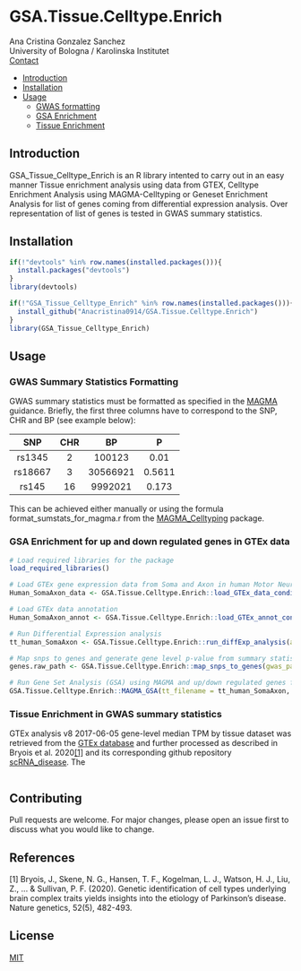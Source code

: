 # GSA.Tissue.Celltype.Enrich

Ana Cristina Gonzalez Sanchez<br/>
University of Bologna / Karolinska Institutet<br/>
[Contact](mailto:ana.gonzalezsanchez@studio.unibo.it)
 
- [Introduction](#introduction)
- [Installation](#installation)
- [Usage](#usage)
	- [GWAS formatting](#GWAS-Summary-Statistics-Formatting)
	- [GSA Enrichment](#GSA-Enrichment-for-up-and-down-regulated-genes-in-GTEx-data)
	- [Tissue Enrichment](#Tissue-Enrichment-in-GWAS-summary-statistics)

## Introduction
GSA_Tissue_Celltype_Enrich is an R library intented to carry out in an easy manner Tissue enrichment analysis using data from GTEX, Celltype Enrichment Analysis using MAGMA-Celltyping or Geneset Enrichment Analysis for list of genes coming from differential expression analysis. Over representation of list of genes is tested in GWAS summary statistics. 

## Installation
``` R
if(!"devtools" %in% row.names(installed.packages())){
  install.packages("devtools")
}
library(devtools)

if(!"GSA_Tissue_Celltype_Enrich" %in% row.names(installed.packages())){
  install_github("Anacristina0914/GSA.Tissue.Celltype.Enrich")
}
library(GSA_Tissue_Celltype_Enrich) 
```

## Usage

### GWAS Summary Statistics Formatting
GWAS summary statistics must be formatted as specified in the [MAGMA](https://ctg.cncr.nl/software/MAGMA/doc/manual_v1.09.pdf) guidance. Briefly, the first three columns have to correspond to the SNP, CHR and BP (see example below):

|SNP |CHR |BP |P |
|:-:|:-:|:-:|:-:|
|rs1345 |2 |100123 |0.01 |
|rs18667 |3 |30566921 |0.5611 |
|rs145 |16 |9992021 |0.173 |

This can be achieved either manually or using the formula format_sumstats_for_magma.r from the [MAGMA_Celltyping](https://github.com/NathanSkene/MAGMA_Celltyping) package.

### GSA Enrichment for up and down regulated genes in GTEx data
``` R
# Load required libraries for the package
load_required_libraries()

# Load GTEx gene expression data from Soma and Axon in human Motor Neurons. Only controls are loaded (C*).  
Human_SomaAxon_data <- GSA.Tissue.Celltype.Enrich::load_GTEx_data_conditional(path = "/Soma_Axon_RNA-Seq/GSE121069_GEO_rpkms_human.txt",pattern = "C*",sep = "\t")

# Load GTEx data annotation
Human_SomaAxon_annot <- GSA.Tissue.Celltype.Enrich::load_GTEx_annot_conditional(path = "/Soma_Axon_RNA-seq/", data = Human_SomaAxon, data_type = "Soma-Axon")

# Run Differential Expression analysis 
tt_human_SomaAxon <- GSA.Tissue.Celltype.Enrich::run_diffExp_analysis(annot = Human_SomaAxon_annot, data = Human_SomaAxon_data, expr_path = "/Soma_Axon_RNA-seq/", analysis_type = "D_Soma-Axon", species = "human")

# Map snps to genes and generate gene level p-value from summary statistics
genes.raw_path <- GSA.Tissue.Celltype.Enrich::map_snps_to_genes(gwas_path = "/ALS_sumstats.txt", N=NULL, genloc_filepath = "/genloc_files/NCBI37.3.gene.loc", genome_ref_path = "/g1000/g1000_eur",analysis_type = "D_Soma-Axon", species = "human")

# Run Gene Set Analysis (GSA) using MAGMA and up/down regulated genes from expression data and GWAS summary statistics.
GSA.Tissue.Celltype.Enrich::MAGMA_GSA(tt_filename = tt_human_SomaAxon, analysis_type = "D_Soma-Axon", genes.raw_path = genes.raw_path, species = "human", gene_n = 250)
```
### Tissue Enrichment in GWAS summary statistics

GTEx analysis v8 2017-06-05 gene-level median TPM by tissue dataset was retrieved from the [GTEx database](https://gtexportal.org/home/datasets) and further processed as described in Bryois et al. 2020[[1]](#1) and its corresponding github repository [scRNA_disease](https://github.com/jbryois/scRNA_disease/blob/master/Code_Paper/Code_GTEx/get_GTEx_input.md). The 
``` R
```

## Contributing
Pull requests are welcome. For major changes, please open an issue first to discuss what you would like to change.

## References
<a id="1">[1]</a> 
Bryois, J., Skene, N. G., Hansen, T. F., Kogelman, L. J., Watson, H. J., Liu, Z., ... & Sullivan, P. F. (2020). Genetic identification of cell types underlying brain complex traits yields insights into the etiology of Parkinson’s disease. Nature genetics, 52(5), 482-493.

## License
[MIT](https://choosealicense.com/licenses/mit/)
